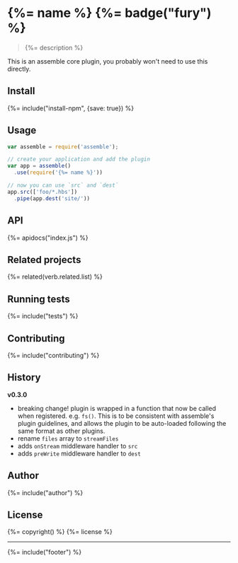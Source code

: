 # {%= name %} {%= badge("fury") %}

> {%= description %}

This is an assemble core plugin, you probably won't need to use this directly.

## Install
{%= include("install-npm", {save: true}) %}

## Usage

```js
var assemble = require('assemble');

// create your application and add the plugin
var app = assemble()
  .use(require('{%= name %}'))

// now you can use `src` and `dest`
app.src(['foo/*.hbs'])
  .pipe(app.dest('site/'))
```

## API
{%= apidocs("index.js") %}

## Related projects
{%= related(verb.related.list) %}  

## Running tests
{%= include("tests") %}

## Contributing
{%= include("contributing") %}

## History

**v0.3.0**

- breaking change! plugin is wrapped in a function that now be called when registered. e.g. `fs()`. This is to be consistent with assemble's plugin guidelines, and allows the plugin to be auto-loaded following the same format as other plugins.
- rename `files` array to `streamFiles`
- adds `onStream` middleware handler to `src`
- adds `preWrite` middleware handler to `dest`

## Author
{%= include("author") %}

## License
{%= copyright() %}
{%= license %}

***

{%= include("footer") %}
